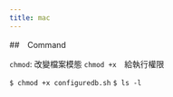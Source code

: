 ```yaml
---
title: mac
---
```


##　Command

`chmod`: 改變檔案模態
`chmod +x`　給執行權限

`$ chmod +x configuredb.sh`
`$ ls -l`